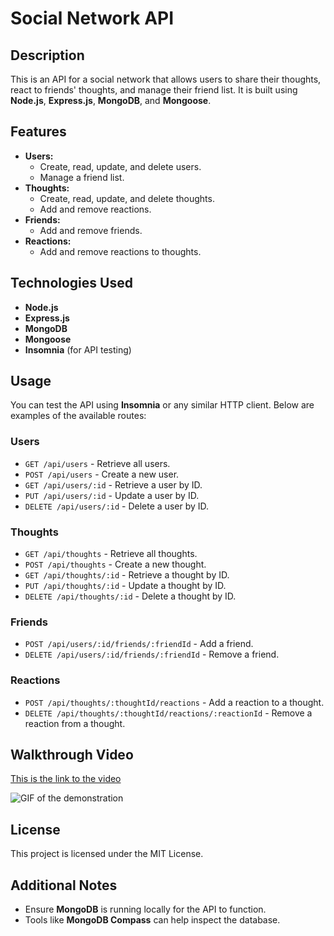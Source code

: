 # Social Network API

## Description

This is an API for a social network that allows users to share their thoughts, react to friends' thoughts, and manage their friend list. It is built using **Node.js**, **Express.js**, **MongoDB**, and **Mongoose**.

## Features
- **Users:**
  - Create, read, update, and delete users.
  - Manage a friend list.
- **Thoughts:**
  - Create, read, update, and delete thoughts.
  - Add and remove reactions.
- **Friends:**
  - Add and remove friends.
- **Reactions:**
  - Add and remove reactions to thoughts.

## Technologies Used
- **Node.js**
- **Express.js**
- **MongoDB**
- **Mongoose**
- **Insomnia** (for API testing)

## Usage

You can test the API using **Insomnia** or any similar HTTP client. Below are examples of the available routes:

### Users
- `GET /api/users` - Retrieve all users.
- `POST /api/users` - Create a new user.
- `GET /api/users/:id` - Retrieve a user by ID.
- `PUT /api/users/:id` - Update a user by ID.
- `DELETE /api/users/:id` - Delete a user by ID.

### Thoughts
- `GET /api/thoughts` - Retrieve all thoughts.
- `POST /api/thoughts` - Create a new thought.
- `GET /api/thoughts/:id` - Retrieve a thought by ID.
- `PUT /api/thoughts/:id` - Update a thought by ID.
- `DELETE /api/thoughts/:id` - Delete a thought by ID.

### Friends
- `POST /api/users/:id/friends/:friendId` - Add a friend.
- `DELETE /api/users/:id/friends/:friendId` - Remove a friend.

### Reactions
- `POST /api/thoughts/:thoughtId/reactions` - Add a reaction to a thought.
- `DELETE /api/thoughts/:thoughtId/reactions/:reactionId` - Remove a reaction from a thought.

## Walkthrough Video
[This is the link to the video](https://drive.google.com/file/d/1Z8PRcarIeZedeqZkCYt5Aorn9lInmCr_/view)

![GIF of the demonstration](./assets/SocialMediaAPI.gif)


## License
This project is licensed under the MIT License.

## Additional Notes
- Ensure **MongoDB** is running locally for the API to function.
- Tools like **MongoDB Compass** can help inspect the database.
